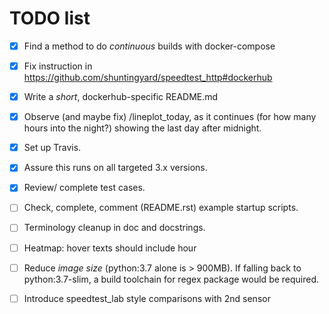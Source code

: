 # TODO list

- [x] Find a method to do *continuous* builds with docker-compose

- [x] Fix instruction in https://github.com/shuntingyard/speedtest_http#dockerhub

- [x] Write a *short*, dockerhub-specific README.md

- [x] Observe (and maybe fix) /lineplot_today, as it continues (for how many
  hours into the night?) showing the last day after midnight.

- [x] Set up Travis.

- [x] Assure this runs on all targeted 3.x versions.

- [x] Review/ complete test cases.

- [ ] Check, complete, comment (README.rst) example startup scripts.

- [ ] Terminology cleanup in doc and docstrings.

- [ ] Heatmap: hover texts should include hour

- [ ] Reduce *image size* (python:3.7 alone is > 900MB). If falling back to
  python:3.7-slim, a build toolchain for regex package would be required.

- [ ] Introduce speedtest_lab style comparisons with 2nd sensor
